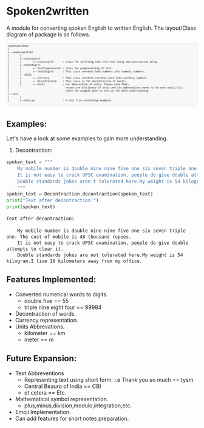 # Spoken2written
A module for converting spoken English to written English. The layout/Class diagram of package is as follows.

![Package Layout](/images/layout.PNG)

## Examples:
Let's have a look at some examples to gain more understanding.

1. Decontraction:
```python
spoken_text = """
    My mobile number is double nine nine five one six seven triple one. The cost of mobile is 48 thousand rupees. 
    It is not easy to crack UPSC examination, people do give double attempts to clear it.
    Double standards jokes aren't tolerated here.My weight is 54 kilogram.I live 16 kilometers away from my office.
    """ 
spoken_text = Decontraction.decontraction(spoken_text)
print("Text after decontraction:")
print(spoken_text)
```
```
Text after decontraction:

    My mobile number is double nine nine five one six seven triple one. The cost of mobile is 48 thousand rupees.
    It is not easy to crack UPSC examination, people do give double attempts to clear it.
    Double standards jokes are not tolerated here.My weight is 54 kilogram.I live 16 kilometers away from my office.
```



## Features Implemented:
* Converted numerical words to digits.
    - double five == 55
    - triple nine eight four == 99984
* Decontraction of words.
* Currency representation.
* Units Abbrevations.
    - kilometer == km
    - meter == m

## Future Expansion:
* Text Abbreventions
    - Representing text using short form. i.e Thank you so much == tysm
    - Central Beauro of India == CBI
    - et cetera == Etc.
* Mathematical symbol representation.
    - plus,minus,division,modulo,integration,etc.
* Emoji Implementation.
* Can add features for short notes preparation.
